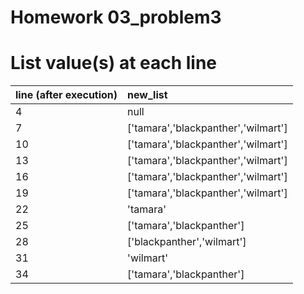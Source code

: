 # Homework 03_problem3

# List value(s) at each line

| line (after execution) | new_list      |
| ---- |:--------------|
| 4    | null |
| 7    | ['tamara','blackpanther','wilmart'] |
| 10    | ['tamara','blackpanther','wilmart'] |
| 13    | ['tamara','blackpanther','wilmart'] |
| 16    | ['tamara','blackpanther','wilmart'] |
| 19    | ['tamara','blackpanther','wilmart'] |
| 22    | 'tamara' |
| 25    | ['tamara','blackpanther'] |
| 28    | ['blackpanther','wilmart'] |
| 31    | 'wilmart' |
| 34    | ['tamara','blackpanther'] |